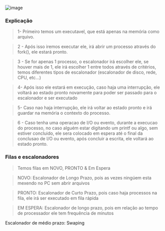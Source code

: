 ![image](https://github.com/user-attachments/assets/12dc4057-caa1-4e05-afe6-c5f17581ed1d)

<h3>Explicação</h3>

> 1- Primeiro temos um executavel, que está apenas na memória como arquivo.

> 2 - Após isso iremos executar ele, irá abrir um processo através do fork(), ele estará pronto.

> 3 - Se for apenas 1 processo, o escalonador irá escolher ele, se houver mais de 1, ele irá escolher 1 entre todos através de critérios, temos diferentes tipos de escalonador (escalonador de disco, rede, CPU, etc...)

> 4- Após isso ele estará em execução, caso haja uma interrupção, ele voltará ao estado pronto novamente para poder ser passado para o escalonador e ser executado

> 5- Caso nao haja interrupção, ele irá voltar ao estado pronto e irá guardar na memória o contexto do processo.

> 6 - Caso tenha uma operacao de I/O ou evento, durante a execucao do processo, no caso alguém estar digitando um printf ou algo, sem estiver concluido, ele sera colocado em espera até o final da conclusao de I/O ou evento, após concluir a escrita, ele voltará ao estado pronto.

<h3>Filas e escalonadores</h3>

> Temos filas em NOVO, PRONTO & Em Espera
 
> NOVO: Escalonador de Longo Prazo, pois as vezes ningúem esta mexendo no PC sem abrir arquivos

> PRONTO: Escalonador de Curto Prazo, pois caso haja processos na fila, ele irá ser executado em fila rápida

> EM ESPERA: Escalonador de longo prazo, pois em relação ao tempo de processador ele tem frequência de minutos

Escalonador de médio prazo: Swaping
